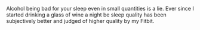 Alcohol being bad for your sleep even in small quantities is a lie. Ever since I started drinking a glass of wine a night be sleep quality has been subjectively better and judged of higher quality by my Fitbit.

